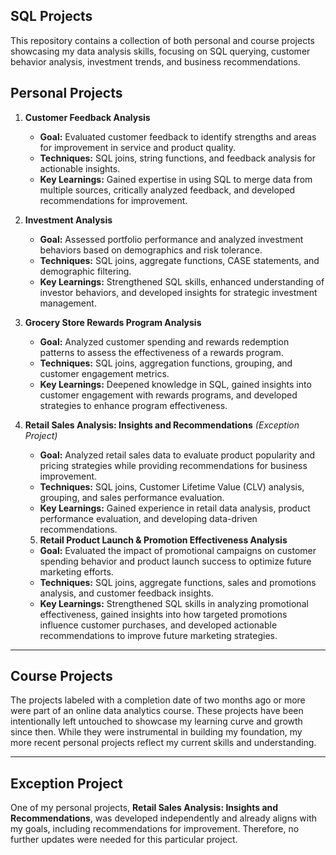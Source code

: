 ## SQL Projects

This repository contains a collection of both personal and course projects showcasing my data analysis skills, focusing on SQL querying, customer behavior analysis, investment trends, and business recommendations.

## Personal Projects

1. **Customer Feedback Analysis**  
   - **Goal:** Evaluated customer feedback to identify strengths and areas for improvement in service and product quality.  
   - **Techniques:** SQL joins, string functions, and feedback analysis for actionable insights.  
   - **Key Learnings:** Gained expertise in using SQL to merge data from multiple sources, critically analyzed feedback, and developed recommendations for improvement.

2. **Investment Analysis**  
   - **Goal:** Assessed portfolio performance and analyzed investment behaviors based on demographics and risk tolerance.  
   - **Techniques:** SQL joins, aggregate functions, CASE statements, and demographic filtering.  
   - **Key Learnings:** Strengthened SQL skills, enhanced understanding of investor behaviors, and developed insights for strategic investment management.

3. **Grocery Store Rewards Program Analysis**  
   - **Goal:** Analyzed customer spending and rewards redemption patterns to assess the effectiveness of a rewards program.  
   - **Techniques:** SQL joins, aggregation functions, grouping, and customer engagement metrics.  
   - **Key Learnings:** Deepened knowledge in SQL, gained insights into customer engagement with rewards programs, and developed strategies to enhance program effectiveness.

4. **Retail Sales Analysis: Insights and Recommendations** *(Exception Project)*  
   - **Goal:** Analyzed retail sales data to evaluate product popularity and pricing strategies while providing recommendations for business improvement.  
   - **Techniques:** SQL joins, Customer Lifetime Value (CLV) analysis, grouping, and sales performance evaluation.  
   - **Key Learnings:** Gained experience in retail data analysis, product performance evaluation, and developing data-driven recommendations.
  
   5. **Retail Product Launch & Promotion Effectiveness Analysis**  
   - **Goal:** Evaluated the impact of promotional campaigns on customer spending behavior and product launch success to optimize future marketing efforts.  
   - **Techniques:** SQL joins, aggregate functions, sales and promotions analysis, and customer feedback insights.  
   - **Key Learnings:** Strengthened SQL skills in analyzing promotional effectiveness, gained insights into how targeted promotions influence customer purchases, and  developed actionable recommendations to improve future marketing strategies.

   
---

## Course Projects
The projects labeled with a completion date of two months ago or more were part of an online data analytics course. These projects have been intentionally left untouched to showcase my learning curve and growth since then. While they were instrumental in building my foundation, my more recent personal projects reflect my current skills and understanding.

---

## Exception Project
One of my personal projects, **Retail Sales Analysis: Insights and Recommendations**, was developed independently and already aligns with my goals, including recommendations for improvement. Therefore, no further updates were needed for this particular project.

